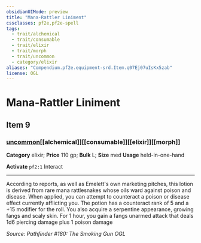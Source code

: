 ```yaml
---
obsidianUIMode: preview
title: "Mana-Rattler Liniment"
cssclasses: pf2e,pf2e-spell
tags:
  - trait/alchemical
  - trait/consumable
  - trait/elixir
  - trait/morph
  - trait/uncommon
  - category/elixir
aliases: "Compendium.pf2e.equipment-srd.Item.q07Ej07uIsKx5zab"
license: OGL
---
```

# Mana-Rattler Liniment
## Item 9
### [uncommon](uncommon "Uncommon Rarity Trait")[[alchemical]][[consumable]][[elixir]][[morph]]

**Category** elixir; 
**Price** 110 gp; 
**Bulk** L; **Size** med
**Usage** held-in-one-hand

**Activate** `pf2:1` Interact

* * *

According to reports, as well as Emelett's own marketing pitches, this lotion is derived from rare mana rattlesnakes whose oils ward against poison and disease. When applied, you can attempt to counteract a poison or disease effect currently afflicting you. The potion has a counteract rank of 5 and a +15 modifier for the roll. You also acquire a serpentine appearance, growing fangs and scaly skin. For 1 hour, you gain a fangs unarmed attack that deals 1d6 piercing damage plus 1 poison damage

*Source: Pathfinder #180: The Smoking Gun*
*OGL*